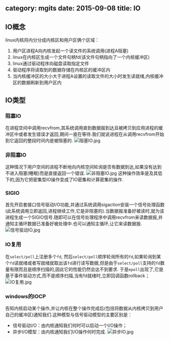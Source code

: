category: mgits
date: 2015-09-08
title: IO
---

## IO概念
linux内核将内分分成内核区和用户区俩个区域：
1. 用户区进程A向内核发起一个读文件的系统调用(进程A阻塞)
2. linux在内核区生成一个文件句柄fd(该文件句柄指向了一个内核缓冲区)
3. linux通过驱动程序向磁盘读取指定文件
4. 驱动程序将读取到的数据存储在内核区的缓冲区内
5. 当内核缓冲区的大小大于进程A设置的读取文件的大小时发生读就绪,内核缓冲区的数据刷新到用户区内

## IO类型

### 阻塞IO
在进程空间中调用recvfrom,其系统调用直到数据报到达且被拷贝到应用进程的缓冲区中或者发生错误才返回,期间一直在等待.我们就说进程在从调用recvfrom开始到它返回的整段时间内是被阻塞的.
![阻塞IO.jpg](https://raw.githubusercontent.com/wanggnim/website/images/net/阻塞IO.jpg)

### 非阻塞IO
这种情况下用户空间的进程不断地向内核空间轮询是否有数据到达,如果没有达到不进入阻塞(睡眠)而是直接返回一个错误.
![非阻塞IO.jpg](https://raw.githubusercontent.com/wanggnim/website/images/net/非阻塞IO.jpg)
这种操作效率是及其低下的,因为它把密集型IO操作变成了IO密集和计算密集的操作.

### SIGIO
首先开启套接口信号驱动I/O功能,并通过系统调用sigaction安装一个信号处理函数(此系统调用立即返回,进程继续工作,它是非阻塞的).当数据报准备好被读时,就为该进程生成一个SIGIO信号.随即可以在信号处理程序中调用recvfrom来读数据报,井通知主循环数据已准备好被处理中.也可以通知主循环,让它来读数据报.
![信号驱动IO.jpg](https://raw.githubusercontent.com/wanggnim/website/images/net/信号驱动IO.jpg)

### IO复用
在`select/poll`上注册多个`fd`, 然后`select/poll`顺序轮询所有的`fd`,如果轮询到某个`fd`读就绪或者写就绪就取出该`fd`进行读写数据,但是由于`select/poll`支持的`fd`数量有限而且是顺序扫描的,因此它的性能仍然会达不到要求. 于是`epoll`出现了,它是基于事件驱动方式,而不是顺序扫描,当有fd就绪时,立即回调函数rollback；
![IO复用.jpg](https://raw.githubusercontent.com/wanggnim/website/images/net/IO复用.jpg)

### windows的IOCP
告知内核启动某个操作,并让内核在整个操作完成后(包括将数据从内核拷贝到用户自己的缓冲区)通知我们.这种模型与信号驱动模型的主要区别是：
* 信号驱动I/O：由内核通知我们何时可以启动一个I/O操作；
* 异步I/O模型：由内核通知我们I/O操作何时完成.
![异步IO.jpg](https://raw.githubusercontent.com/wanggnim/website/images/net/异步IO.jpg)

